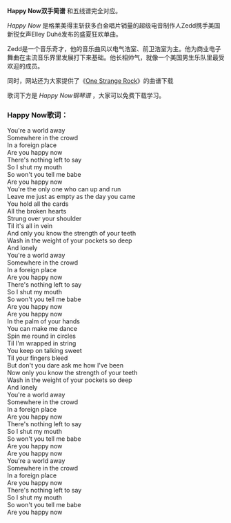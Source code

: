 

**Happy Now双手简谱** 和五线谱完全对应。

_Happy Now_ 是格莱美得主斩获多白金唱片销量的超级电音制作人Zedd携手美国新锐女声Elley Duhé发布的盛夏狂欢单曲。

Zedd是一个音乐奇才，他的音乐曲风以电气浩室、前卫浩室为主。他为商业电子舞曲在主流音乐界里发展打下来基础。他长相帅气，就像一个美国男生乐队里最受欢迎的成员。

同时，网站还为大家提供了《[One Strange Rock](Music-9127-One-Strange-Rock-Zedd.html "One
Strange Rock")》的曲谱下载

歌词下方是 _Happy Now钢琴谱_ ，大家可以免费下载学习。

### Happy Now歌词：

You're a world away  
Somewhere in the crowd  
In a foreign place  
Are you happy now  
There's nothing left to say  
So I shut my mouth  
So won't you tell me babe  
Are you happy now  
You're the only one who can up and run  
Leave me just as empty as the day you came  
You hold all the cards  
All the broken hearts  
Strung over your shoulder  
Til it's all in vein  
And only you know the strength of your teeth  
Wash in the weight of your pockets so deep  
And lonely  
You're a world away  
Somewhere in the crowd  
In a foreign place  
Are you happy now  
There's nothing left to say  
So I shut my mouth  
So won't you tell me babe  
Are you happy now  
Are you happy now  
In the palm of your hands  
You can make me dance  
Spin me round in circles  
Til I'm wrapped in string  
You keep on talking sweet  
Til your fingers bleed  
But don't you dare ask me how I've been  
Now only you know the strength of your teeth  
Wash in the weight of your pockets so deep  
And lonely  
You're a world away  
Somewhere in the crowd  
In a foreign place  
Are you happy now  
There's nothing left to say  
So I shut my mouth  
So won't you tell me babe  
Are you happy now  
Are you happy now  
You're a world away  
Somewhere in the crowd  
In a foreign place  
Are you happy now  
There's nothing left to say  
So I shut my mouth  
So won't you tell me babe  
Are you happy now

